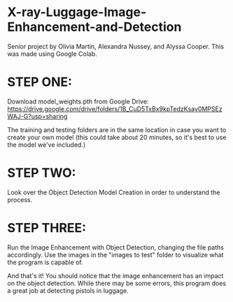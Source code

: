 # X-ray-Luggage-Image-Enhancement-and-Detection
Senior project by Olivia Martin, Alexandra Nussey, and Alyssa Cooper.
This was made using Google Colab.

# STEP ONE:
Download model_weights.pth from Google Drive: https://drive.google.com/drive/folders/1B_CuD5TxBx9kpTedzKsay0MPSEzWAJ-G?usp=sharing

The training and testing folders are in the same location in case you want to create your own model (this could take about 20 minutes, so it's best to use the model we've included.)

# STEP TWO:
Look over the Object Detection Model Creation in order to understand the process.

# STEP THREE:
Run the Image Enhancement with Object Detection, changing the file paths accordingly. Use the images in the "images to test" folder
to visualize what the program is capable of.

And that's it! You should notice that the image enhancement has an impact on the object detection. While there may be some errors,
this program does a great job at detecting pistols in luggage.

